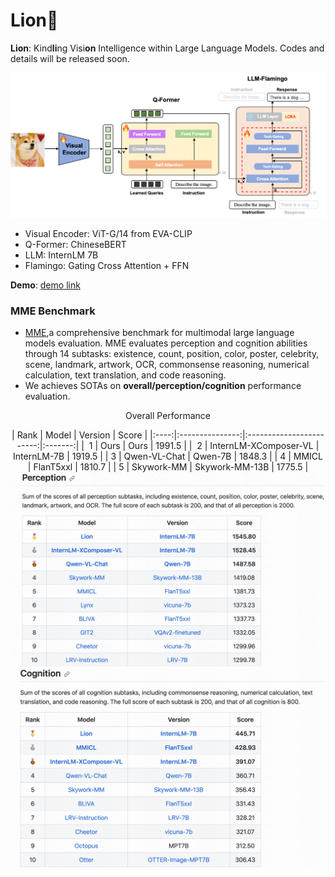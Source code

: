 

# Lion🦁️

**Lion**: Kind**li**ng Visi**on** Intelligence within Large Language Models. Codes and details will be released soon.



![framework](./framework.png)

* Visual Encoder: ViT-G/14 from EVA-CLIP
* Q-Former:  ChineseBERT
* LLM:  InternLM 7B
* Flamingo:  Gating Cross Attention + FFN

**Demo**: <a href="https://0b6b9f4844e3463ee7.gradio.live/">demo link</a>

### MME Benchmark
* [MME](https://github.com/BradyFU/Awesome-Multimodal-Large-Language-Models/tree/Evaluation),a comprehensive benchmark for multimodal large language models evaluation. MME evaluates perception and cognition abilities through 14 subtasks: existence, count, position, color, poster, celebrity, scene, landmark, artwork, OCR, commonsense reasoning, numerical calculation, text translation, and code reasoning. 
* We achieves SOTAs on **overall/perception/cognition** performance evaluation.

<p align="center">
Overall Performance
</p>

<div align="center">
| Rank |      Model      |          Version         |  Score  |
|:----:|:---------------:|:------------------------:|:-------:|
| ️  1  | Ours            | Ours                     | 1991.5 |
| ️  2  | InternLM-XComposer-VL | InternLM-7B        | 1919.5 |
|   3  | Qwen-VL-Chat    |        Qwen-7B           | 1848.3 |
|   4  |      MMICL      |         FlanT5xxl        | 1810.7 |
|   5  |    Skywork-MM   |      Skywork-MM-13B      | 1775.5 |
</div>

<img src="evaluation/mme/perception.png" width="600"/>
<img src="evaluation/mme/cognition.png" width="600"/>
